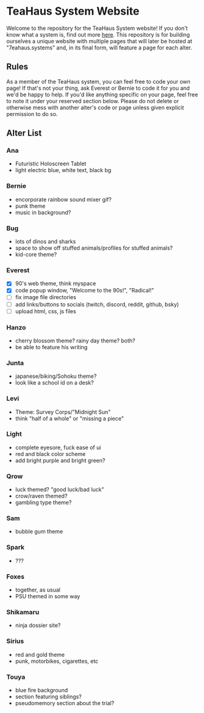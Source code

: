 # TeaHaus System Website
Welcome to the repository for the TeaHaus System website! If you don't know what a system is, find out more [here](https://whatisdid.com).
This repository is for building ourselves a unique website with multiple pages that will later be hosted at "7eahaus.systems" and, in its final form, will feature a page for each alter.

## Rules
As a member of the TeaHaus system, you can feel free to code your own page! If that's not your thing, ask Everest or Bernie to code it for you and we'd be happy to help. If you'd like anything specific on your page, feel free to note it under your reserved section below. Please do not delete or otherwise mess with another alter's code or page unless given explicit permission to do so.

## Alter List

### Ana
- Futuristic Holoscreen Tablet
- light electric blue, white text, black bg

### Bernie
- encorporate rainbow sound mixer gif?
- punk theme
- music in background?

### Bug
- lots of dinos and sharks
- space to show off stuffed animals/profiles for stuffed animals?
- kid-core theme?

### Everest
- [x] 90's web theme, think myspace
- [x] code popup window, "Welcome to the 90s!", "Radical!"
- [ ] fix image file directories
- [ ] add links/buttons to socials (twitch, discord, reddit, github, bsky)
- [ ] upload html, css, js files

### Hanzo
- cherry blossom theme? rainy day theme? both?
- be able to feature his writing

### Junta
- japanese/biking/Sohoku theme?
- look like a school id on a desk?

### Levi
- Theme: Survey Corps/"Midnight Sun"
- think "half of a whole" or "missing a piece"

### Light
- complete eyesore, fuck ease of ui
- red and black color scheme
- add bright purple and bright green?

### Qrow
- luck themed? "good luck/bad luck"
- crow/raven themed?
- gambling type theme?

### Sam
- bubble gum theme

### Spark
- ???

### Foxes
- together, as usual
- PSU themed in some way

### Shikamaru
- ninja dossier site?

### Sirius
- red and gold theme
- punk, motorbikes, cigarettes, etc

### Touya
- blue fire background
- section featuring siblings?
- pseudomemory section about the trial?
